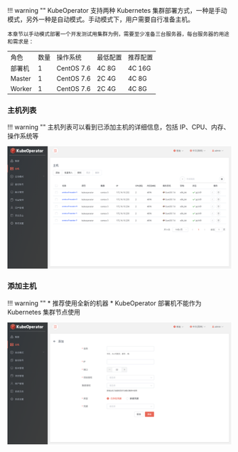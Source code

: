 
!!! warning ""
    KubeOperator 支持两种 Kubernetes 集群部署方式，一种是手动模式，另外一种是自动模式。手动模式下，用户需要自行准备主机。

    本章节以手动模式部署一个开发测试用集群为例，需要至少准备三台服务器，每台服务器的用途和需求是：

<table>
    <tr>
        <td>角色</td>
        <td>数量</td>
        <td>操作系统</td>
        <td>最低配置</td>
        <td>推荐配置</td>
    </tr>
    <tr>
        <td>部署机</td>
        <td>1</td>
        <td>CentOS 7.6</td>
        <td>4C 8G</td>
        <td>4C 16G</td>
    </tr>
    <tr>
        <td>Master</td>
        <td>1</td>
        <td>CentOS 7.6</td>
        <td>2C 4G</td>
        <td>4C 8G</td>
    </tr>
    <tr>
        <td>Worker</td>
        <td>1</td>
        <td>CentOS 7.6</td>
        <td>2C 4G</td>
        <td>4C 8G</td>
    </tr>
</table>

### 主机列表

!!! warning ""
    主机列表可以看到已添加主机的详细信息，包括 IP、CPU、内存、操作系统等

![host-list](../../img/user_manual/hosts/host-list.png)

### 添加主机

!!! warning ""
    * 推荐使用全新的机器
    * KubeOperator 部署机不能作为 Kubernetes 集群节点使用

![host-add](../../img/user_manual/hosts/host-add.png)
